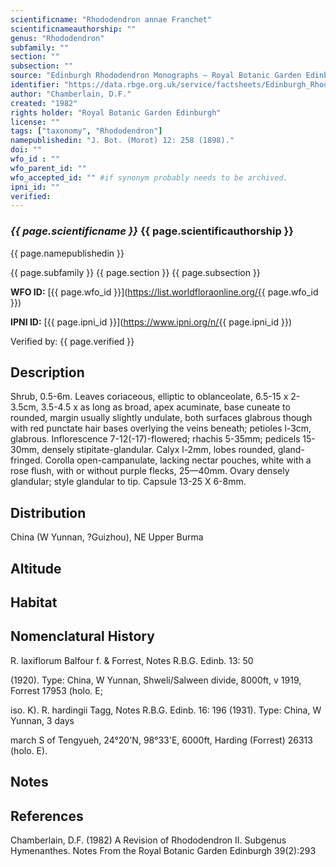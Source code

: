 ```yaml
---
scientificname: "Rhododendron annae Franchet"
scientificnameauthorship: ""
genus: "Rhododendron"
subfamily: ""
section: ""
subsection: ""
source: "Edinburgh Rhododendron Monographs – Royal Botanic Garden Edinburgh"
identifier: "https://data.rbge.org.uk/service/factsheets/Edinburgh_Rhododendron_Monographs.xhtml"
author: "Chamberlain, D.F."
created: "1982"
rights holder: "Royal Botanic Garden Edinburgh"
license: ""
tags: ["taxonomy", "Rhododendron"]
namepublishedin: "J. Bot. (Morot) 12: 258 (1898)."
doi: ""
wfo_id : ""
wfo_parent_id: ""
wfo_accepted_id: "" #if synonym probably needs to be archived.                      
ipni_id: ""
verified:
---
```

### _{{ page.scientificname }}_ {{ page.scientificauthorship }}
 {{ page.namepublishedin }}

{{ page.subfamily }} {{ page.section }} {{ page.subsection }}

**WFO ID:** [{{ page.wfo_id }}](https://list.worldfloraonline.org/{{ page.wfo_id }})

**IPNI ID:** [{{ page.ipni_id }}](https://www.ipni.org/n/{{ page.ipni_id }})

Verified by: {{ page.verified }}



## Description
Shrub, 0.5-6m. Leaves coriaceous, elliptic to oblanceolate, 6.5-15 x 2-3.5cm, 3.5-4.5 x as long as broad, apex acuminate, base cuneate to rounded, margin usually slightly undulate, both surfaces glabrous though with red punctate hair bases overlying the veins beneath; petioles l-3cm, glabrous. Inflorescence 7-12(-17)-flowered; rhachis 5-35mm; pedicels 15-30mm, densely stipitate-glandular. Calyx l-2mm, lobes rounded, gland-fringed. Corolla open-campanulate, lacking nectar pouches, white with a rose flush, with or without purple flecks, 25—40mm. Ovary densely glandular; style glandular to tip. Capsule 13-25 X 6-8mm.

## Distribution
China (W Yunnan, ?Guizhou), NE Upper Burma

## Altitude


## Habitat


## Nomenclatural History
R. laxiflorum Balfour f. & Forrest, Notes R.B.G. Edinb. 13: 50

   (1920). Type: China, W Yunnan, Shweli/Salween divide, 8000ft, v 1919, Forrest 17953 (holo. E;

   iso. K). R. hardingii Tagg, Notes R.B.G. Edinb. 16: 196 (1931). Type: China, W Yunnan, 3 days

   march S of Tengyueh, 24°20'N, 98°33'E, 6000ft, Harding (Forrest) 26313 (holo. E).
                       
## Notes


## References

Chamberlain, D.F. (1982) A Revision of Rhododendron II. Subgenus Hymenanthes. Notes From the Royal Botanic Garden Edinburgh 39(2):293
